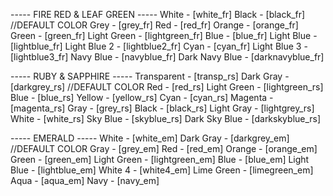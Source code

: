 ----- FIRE RED & LEAF GREEN -----
White - [white_fr]
Black - [black_fr] //DEFAULT COLOR
Grey - [grey_fr]
Red - [red_fr]
Orange - [orange_fr]
Green - [green_fr]
Light Green  - [lightgreen_fr]
Blue           - [blue_fr]
Light Blue     - [lightblue_fr]
Light Blue 2   - [lightblue2_fr]
Cyan           - [cyan_fr]
Light Blue 3   - [lightblue3_fr]
Navy Blue      - [navyblue_fr]
Dark Navy Blue - [darknavyblue_fr]

----- RUBY & SAPPHIRE -----
Transparent   - [transp_rs]
Dark Gray     - [darkgrey_rs] //DEFAULT COLOR
Red           - [red_rs]
Light Green   - [lightgreen_rs]
Blue          - [blue_rs]
Yellow        - [yellow_rs]
Cyan          - [cyan_rs]
Magenta       - [magenta_rs]
Gray          - [grey_rs]
Black         - [black_rs]
Light Gray    - [lightgrey_rs]
White         - [white_rs]
Sky Blue      - [skyblue_rs]
Dark Sky Blue - [darkskyblue_rs]

----- EMERALD -----
White       - [white_em]
Dark Gray   - [darkgrey_em] //DEFAULT COLOR
Gray        - [grey_em]
Red         - [red_em]
Orange      - [orange_em]
Green       - [green_em]
Light Green - [lightgreen_em]
Blue        - [blue_em]
Light Blue  - [lightblue_em]
White 4     - [white4_em]
Lime Green  - [limegreen_em]
Aqua        - [aqua_em]
Navy        - [navy_em]
